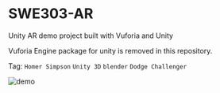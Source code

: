 # SWE303-AR
Unity AR demo project built with Vuforia and Unity

Vuforia Engine package for unity is removed in this repository.

Tag: `Homer Simpson` `Unity 3D` `blender` `Dodge Challenger`

![demo](https://user-images.githubusercontent.com/15688641/147867448-ae9ce412-8861-437b-ab73-a721269e9435.png)
